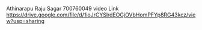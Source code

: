 Athinarapu Raju Sagar
700760049
video Link
https://drive.google.com/file/d/1ioJrCYSlrdEOGjOVbHomPFYp8RG43kcz/view?usp=sharing
